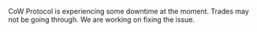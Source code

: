 CoW Protocol is experiencing some downtime at the moment. Trades may not be going through. We are working on fixing the issue.
